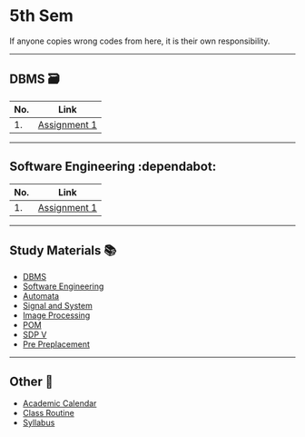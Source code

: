 # 5th Sem

If anyone copies wrong codes from here, it is their own responsibility.

---

## DBMS :card_file_box:

| No. | Link                                |
| --- | ----------------------------------- |
| 1.  | [Assignment 1](DBMS/assignment1.md) |

---

## Software Engineering :dependabot:

| No. | Link                              |
| --- | --------------------------------- |
| 1.  | [Assignment 1](./SE/assignment1/) |

---

## Study Materials :books:

- [DBMS](https://drive.google.com/drive/folders/12kqPurwUBA3dTOU0fRJfPhF9VSazh0ry?usp=drive_link)
- [Software Engineering](https://drive.google.com/drive/folders/12mlI3qUMWLu_5K5ZYIJ0KKLzuT-VuDr9?usp=drive_link)
- [Automata](https://drive.google.com/drive/folders/15y4y2bu5Nzz-caOQfuhbXsnPxvl32KyD?usp=drive_link)
- [Signal and System](https://drive.google.com/drive/folders/13LnBajs9rVs342GbI6iq5rKT6Z2ff5UM?usp=drive_link)
- [Image Processing](https://drive.google.com/drive/folders/152OGOJwBbsYLY6vhFy9rHr0_bYjJTKX3?usp=drive_link)
- [POM](https://drive.google.com/drive/folders/13dfrdeydAV6yPUHqN5hqXbkpdi5CG7Y8?usp=drive_link)
- [SDP V](https://drive.google.com/drive/folders/14FowkVpwf0QKb-kHdZhmqoH3ntBFsnjW?usp=drive_link)
- [Pre Preplacement](https://drive.google.com/drive/folders/14m96xuzNusXXJywYkDRLoqLUvskq4HgT?usp=drive_link)

---

## Other :bookmark:

- [Academic Calendar](https://drive.google.com/file/d/1-85QKHrjli0XoQrQGbubOU7A0KxBUjb9/view?usp=drive_link)
- [Class Routine](https://drive.google.com/file/d/1-6U9rjHb0cS2KKwiAN1lihlJ4rsYiQJj/view?usp=drive_link)
- [Syllabus](https://drive.google.com/file/d/1-4bGuNtqcRRObmBklULlb7Z1KkkGlz1h/view?usp=drive_link)
